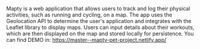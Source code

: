 Mapty is a web application that allows users to track and log their physical activities, such as running and cycling, on a map. 
The app uses the Geolocation API to determine the user's application and integrates with the Leaflet library to display maps. 
Users can input details about their workouts, which are then displayed on the map and stored locally for persistence.
You can find DEMO in: https://master--mapty-pet-project.netlify.app/
